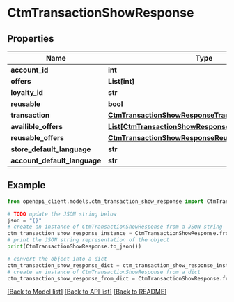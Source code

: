 # CtmTransactionShowResponse


## Properties

Name | Type | Description | Notes
------------ | ------------- | ------------- | -------------
**account_id** | **int** |  | [optional] 
**offers** | **List[int]** |  | [optional] 
**loyalty_id** | **str** |  | [optional] 
**reusable** | **bool** |  | [optional] 
**transaction** | [**CtmTransactionShowResponseTransaction**](CtmTransactionShowResponseTransaction.md) |  | [optional] 
**availible_offers** | [**List[CtmTransactionShowResponseAvailibleOffersInner]**](CtmTransactionShowResponseAvailibleOffersInner.md) |  | [optional] 
**reusable_offers** | [**CtmTransactionShowResponseReusableOffers**](CtmTransactionShowResponseReusableOffers.md) |  | [optional] 
**store_default_language** | **str** |  | [optional] 
**account_default_language** | **str** |  | [optional] 

## Example

```python
from openapi_client.models.ctm_transaction_show_response import CtmTransactionShowResponse

# TODO update the JSON string below
json = "{}"
# create an instance of CtmTransactionShowResponse from a JSON string
ctm_transaction_show_response_instance = CtmTransactionShowResponse.from_json(json)
# print the JSON string representation of the object
print(CtmTransactionShowResponse.to_json())

# convert the object into a dict
ctm_transaction_show_response_dict = ctm_transaction_show_response_instance.to_dict()
# create an instance of CtmTransactionShowResponse from a dict
ctm_transaction_show_response_from_dict = CtmTransactionShowResponse.from_dict(ctm_transaction_show_response_dict)
```
[[Back to Model list]](../README.md#documentation-for-models) [[Back to API list]](../README.md#documentation-for-api-endpoints) [[Back to README]](../README.md)


